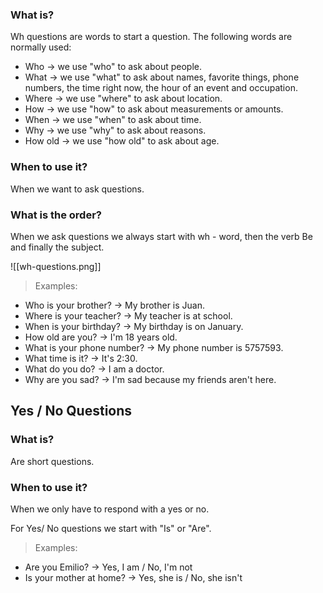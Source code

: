 ### What is?
Wh questions are words to start a question. The following words are normally used:
- Who -> we use "who" to ask about people.
- What -> we use "what" to ask about names, favorite things, phone numbers, the time right now, the hour of an event and occupation.
- Where -> we use "where" to ask about location.
- How -> we use "how" to ask about measurements or amounts.
- When -> we use "when" to ask about time.
- Why -> we use "why" to ask about reasons.
- How old -> we use "how old" to ask about age.

### When to use it?
When we want to ask questions.

### What is the order?
When we ask questions we always start with wh - word, then the verb Be and finally the subject.

![[wh-questions.png]]

>Examples:
- Who is your brother? -> My brother is Juan.
- Where is your teacher? -> My teacher is at school.
- When is your birthday? -> My birthday is on January.
- How old are you? -> I'm 18 years old.
- What is your phone number? -> My phone number is 5757593.
- What time is it? -> It's 2:30.
- What do you do? -> I am a doctor.
- Why are you sad? -> I'm sad because my friends aren't here.

## Yes / No Questions

### What is?
Are short questions.

### When to use it?
When we only have to respond with a yes or no.

For Yes/ No questions we start with "Is" or "Are".

> Examples:
- Are you Emilio? -> Yes, I am / No, I'm not
- Is your mother at home? -> Yes, she is / No, she isn't